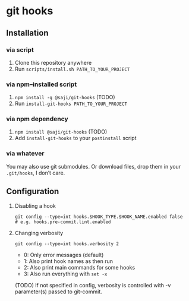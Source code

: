 git hooks
=========

Installation
------------

### via script

1. Clone this repository anywhere
2. Run `scripts/install.sh PATH_TO_YOUR_PROJECT`

### via npm–installed script

1. `npm install -g @saji/git-hooks` (TODO)
2. Run `install-git-hooks PATH_TO_YOUR_PROJECT`

### via npm dependency

1. `npm install @saji/git-hooks` (TODO)
2. Add `install-git-hooks` to your `postinstall` script

### via whatever

You may also use git submodules. Or download files, drop them in your
`.git/hooks`, I don’t care.


Configuration
-------------

1. Disabling a hook

       git config --type=int hooks.$HOOK_TYPE.$HOOK_NAME.enabled false
       # e.g. hooks.pre-commit.lint.enabled

2. Changing verbosity

       git config --type=int hooks.verbosity 2

   - 0: Only error messages (default)
   - 1: Also print hook names as then run
   - 2: Also print main commands for some hooks
   - 3: Also run everything with `set -x`

   (TODO) If not specified in config, verbosity is controlled with -v
   parameter(s) passed to git-commit.
